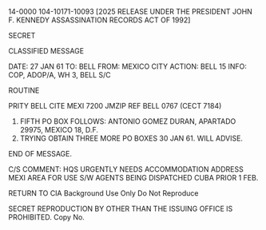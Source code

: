 14-0000
104-10171-10093 [2025 RELEASE UNDER THE PRESIDENT JOHN F. KENNEDY ASSASSINATION RECORDS ACT OF 1992]

SECRET

CLASSIFIED MESSAGE

DATE: 27 JAN 61
TO: BELL
FROM: MEXICO CITY
ACTION: BELL 15
INFO: COP, ADOP/A, WH 3, BELL S/C

ROUTINE

PRITY BELL CITE MEXI 7200
JMZIP
REF BELL 0767 (CECT 7184)

1. FIFTH PO BOX FOLLOWS: ANTONIO GOMEZ DURAN, APARTADO 29975, MEXICO 18, D.F.
2. TRYING OBTAIN THREE MORE PO BOXES 30 JAN 61. WILL ADVISE.

END OF MESSAGE.

C/S COMMENT: HQS URGENTLY NEEDS ACCOMMODATION ADDRESS MEXI AREA FOR USE S/W AGENTS BEING DISPATCHED CUBA PRIOR 1 FEB.

RETURN TO CIA
Background Use Only
Do Not Reproduce

SECRET
REPRODUCTION BY OTHER THAN THE ISSUING OFFICE IS PROHIBITED. Copy No.
